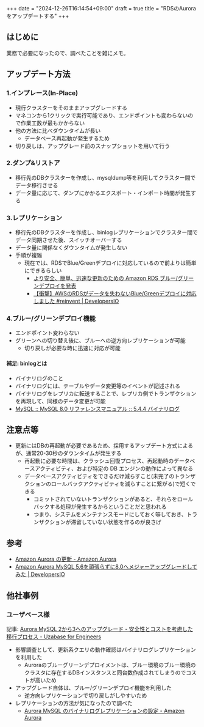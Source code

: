 +++
date = "2024-12-26T16:14:54+09:00"
draft = true
title = "RDSのAuroraをアップデートする"
+++

## はじめに

業務で必要になったので、調べたことを雑にメモ。

## アップデート方法

### 1.インプレース(In-Place)

- 現行クラスターをそのままアップグレードする
- マネコンから1クリックで実行可能であり、エンドポイントも変わらないので作業工数が最もかからない
- 他の方法に比べダウンタイムが長い
  - データベース再起動が発生するため
- 切り戻しは、アップグレード前のスナップショットを用いて行う

### 2.ダンプ&リストア

- 移行先のDBクラスターを作成し、mysqldump等を利用してクラスター間でデータ移行させる
- データ量に応じて、ダンプにかかるエクスポート・インポート時間が発生する

### 3.レプリケーション

- 移行先のDBクラスターを作成し、binlogレプリケーションでクラスター間でデータ同期させた後、スイッチオーバーする
- データ量に関係なくダウンタイムが発生しない
- 手順が複雑
  - 現在では、RDSでBlue/Greenデプロイに対応しているので前よりは簡単にできるらしい
    - [より安全、簡単、迅速な更新のための Amazon RDS ブルー/グリーンデプロイを発表](https://aws.amazon.com/jp/about-aws/whats-new/2022/11/amazon-rds-blue-green-deployments-safer-simpler-faster-updates/)
    - [【衝撃】AWSのRDSがデータを失わないBlue/Greenデプロイに対応しました #reinvent | DevelopersIO](https://dev.classmethod.jp/articles/rds-bg-deploy/)

### 4.ブルー/グリーンデプロイ機能

- エンドポイント変わらない
- グリーンへの切り替え後に、ブルーへの逆方向レプリケーションが可能
  - 切り戻しが必要な時に迅速に対応が可能

#### 補足: binlogとは

- バイナリログのこと
- バイナリログには、テーブルやデータ変更等のイベントが記述される
- バイナリログをレプリカに転送することで、レプリカ側でトランザクションを再現して、同様のデータ変更が可能
- [MySQL :: MySQL 8.0 リファレンスマニュアル :: 5.4.4 バイナリログ](https://dev.mysql.com/doc/refman/8.0/ja/binary-log.html)


## 注意点等

- 更新にはDBの再起動が必要であるため、採用するアップデート方式によるが、通常20-30秒のダウンタイムが発生する
  - 再起動に必要な時間は、クラッシュ回復プロセス、再起動時のデータベースアクティビティ、および特定の DB エンジンの動作によって異なる
  - データベースアクティビティをできるだけ減らすこと(未完了のトランザクションのロールバックアクティビティを減らすことに繋がる)で短くできる
    - コミットされていないトランザクションがあると、それらをロールバックする処理が発生するからということだと思われる
    - つまり、システムをメンテナンスモードにしておく等しておき、トランザクションが滞留していない状態を作るのが良さげ

## 参考

- [Amazon Aurora の更新 - Amazon Aurora](https://docs.aws.amazon.com/ja_jp/AmazonRDS/latest/AuroraUserGuide/Aurora.Updates.html)
- [Amazon Aurora MySQL 5.6を頑張らずに8.0へメジャーアップグレードしてみた | DevelopersIO](https://dev.classmethod.jp/articles/upgrade-aurora-mysql-5-6-to-8-0-simple-stupid/)

## 他社事例

### ユーザベース様

記事: [Aurora MySQL 2から3へのアップグレード - 安全性とコストを考慮した移行プロセス - Uzabase for Engineers](https://tech.uzabase.com/entry/2024/12/15/090000)

- 影響調査として、更新系クエリの動作確認はバイナリログレプリケーションを利用した
  - Auroraのブルーグリーンデプロイメントは、ブルー環境のブルー環境のクラスタに存在するDBインスタンスと同台数作成されてしまうのでコストが高いため
- アップグレード自体は、ブルー/グリーンデプロイ機能を利用した
  - 逆方向レプリケーションで切り戻しがしやすいため
- レプリケーションの方法が気になったので調べた
  - [Aurora MySQL のバイナリログレプリケーションの設定 - Amazon Aurora](https://docs.aws.amazon.com/ja_jp/AmazonRDS/latest/AuroraUserGuide/AuroraMySQL.Replication.MySQL.SettingUp.html#AuroraMySQL.Replication.MySQL.RetainBinlogs)